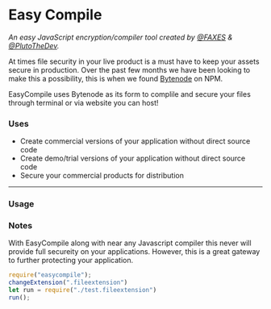 # Easy Compile

*An easy JavaScript encryption/compiler tool created by [@FAXES](https://github.com/FAXES) & [@PlutoTheDev](https://github.com/braxtongpoll).*

At times file security in your live product is a must have to keep your assets secure in production. Over the past few months we have been looking to make this a possibility, this is when we found [Bytenode](https://www.npmjs.com/package/bytenode) on NPM.

EasyCompile uses Bytenode as its form to complile and secure your files through terminal or via website you can host!

### Uses

- Create commercial versions of your application without direct source code
- Create demo/trial versions of your application without direct source code
- Secure your commercial products for distribution

---

### Usage

### Notes
With EasyCompile along with near any Javascript compiler this never will provide full secureity on your applications. However, this is a great gateway to further protecting your application.

```js
require("easycompile");
changeExtension(".fileextension")
let run = require("./test.fileextension")
run();
```
